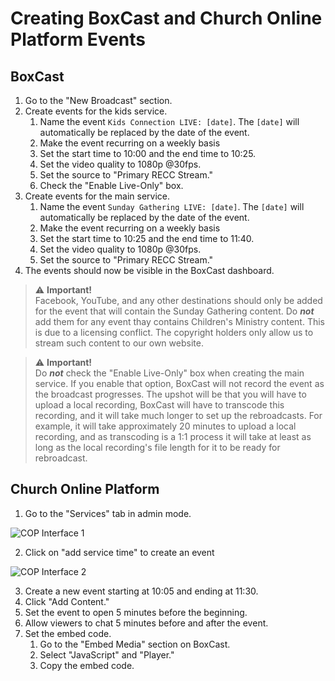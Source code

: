 # Creating BoxCast and Church Online Platform Events

## BoxCast
1. Go to the "New Broadcast" section.
2. Create events for the kids service.
	1. Name the event `Kids Connection LIVE: [date]`. The `[date]` will automatically be replaced by the date of the event.
	2. Make the event recurring on a weekly basis
	3. Set the start time to 10:00 and the end time to 10:25.
	4. Set the video quality to 1080p @30fps.
	5. Set the source to "Primary RECC Stream."
	6. Check the "Enable Live-Only" box.
3. Create events for the main service.
	1. Name the event `Sunday Gathering LIVE: [date]`. The `[date]` will automatically be replaced by the date of the event.
	2. Make the event recurring on a weekly basis
	3. Set the start time to 10:25 and the end time to 11:40.
	4. Set the video quality to 1080p @30fps.
	5. Set the source to "Primary RECC Stream."
4. The events should now be visible in the BoxCast dashboard.

> :warning: __Important!__  \
> Facebook, YouTube, and any other destinations should only be added for the event that will contain the Sunday Gathering content. Do ___not___ add them for any event thay contains Children's Ministry content. This is due to a licensing conflict. The copyright holders only allow us to stream such content to our own website. 

> :warning: __Important!__  \
> Do ___not___ check the "Enable Live-Only" box when creating the main service. If you enable that option, BoxCast will not record the event as the broadcast progresses. The upshot will be that you will have to upload a local recording, BoxCast will have to transcode this recording, and it will take much longer to set up the rebroadcasts. For example, it will take approximately 20 minutes to upload a local recording, and as transcoding is a 1:1 process it will take at least as long as the local recording's file length for it to be ready for rebroadcast. 

## Church Online Platform
1. Go to the "Services" tab in admin mode. 

![COP Interface 1](https://user-images.githubusercontent.com/43655839/169702280-85f3473f-221a-4934-8009-336523a97dd1.png)

2. Click on "add service time" to create an event

![COP Interface 2](https://user-images.githubusercontent.com/43655839/169703130-37db37ff-af65-4b74-a223-7fab03b37859.png)

3. Create a new event starting at 10:05 and ending at 11:30.
4. Click "Add Content."
5. Set the event to open 5 minutes before the beginning.
6. Allow viewers to chat 5 minutes before and after the event.
7. Set the embed code.
	1. Go to the "Embed Media" section on BoxCast.
	2. Select "JavaScript" and "Player."
	3. Copy the embed code.
